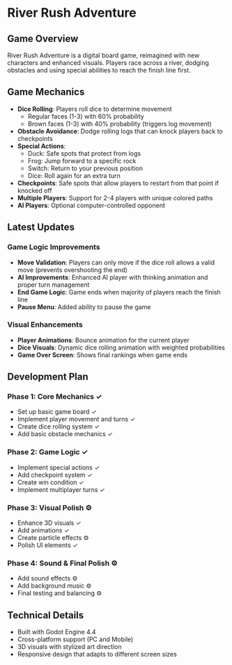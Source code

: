 # River Rush Adventure


## Game Overview
River Rush Adventure is a digital board game, reimagined with new characters and enhanced visuals. Players race across a river, dodging obstacles and using special abilities to reach the finish line first.

## Game Mechanics
- **Dice Rolling**: Players roll dice to determine movement
  - Regular faces (1-3) with 60% probability
  - Brown faces (1-3) with 40% probability (triggers log movement)
- **Obstacle Avoidance**: Dodge rolling logs that can knock players back to checkpoints
- **Special Actions**: 
  - Duck: Safe spots that protect from logs
  - Frog: Jump forward to a specific rock
  - Switch: Return to your previous position
  - Dice: Roll again for an extra turn
- **Checkpoints**: Safe spots that allow players to restart from that point if knocked off
- **Multiple Players**: Support for 2-4 players with unique colored paths
- **AI Players**: Optional computer-controlled opponent

## Latest Updates

### Game Logic Improvements
- **Move Validation**: Players can only move if the dice roll allows a valid move (prevents overshooting the end)
- **AI Improvements**: Enhanced AI player with thinking animation and proper turn management
- **End Game Logic**: Game ends when majority of players reach the finish line
- **Pause Menu**: Added ability to pause the game

### Visual Enhancements
- **Player Animations**: Bounce animation for the current player
- **Dice Visuals**: Dynamic dice rolling animation with weighted probabilities
- **Game Over Screen**: Shows final rankings when game ends

## Development Plan

### Phase 1: Core Mechanics ✓
- Set up basic game board ✓
- Implement player movement and turns ✓
- Create dice rolling system ✓
- Add basic obstacle mechanics ✓

### Phase 2: Game Logic ✓
- Implement special actions ✓
- Add checkpoint system ✓
- Create win condition ✓
- Implement multiplayer turns ✓

### Phase 3: Visual Polish ⚙️
- Enhance 3D visuals ✓
- Add animations ✓
- Create particle effects ⚙️
- Polish UI elements ✓

### Phase 4: Sound & Final Polish ⚙️
- Add sound effects ⚙️
- Add background music ⚙️
- Final testing and balancing ⚙️

## Technical Details
- Built with Godot Engine 4.4
- Cross-platform support (PC and Mobile)
- 3D visuals with stylized art direction
- Responsive design that adapts to different screen sizes